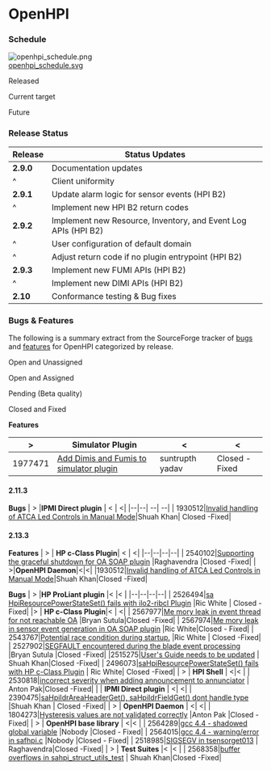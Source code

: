 
# OpenHPI

### Schedule

![openhpi_schedule.png](http://openhpi.org/Status?action=AttachFile&do=get&target=openhpi_schedule.png "openhpi_schedule.png")  
[openhpi_schedule.svg](http://openhpi.org/Status?action=AttachFile&do=view&target=openhpi_schedule.svg)

Released

Current target

Future

### Release Status


| Release | Status Updates |
|--|--|
| **2.9.0** |Documentation updates|
| ^ | Client uniformity |
| **2.9.1** | Update alarm logic for sensor events (HPI B2) |
| ^ | Implement new HPI B2 return codes |
|**2.9.2** | Implement new Resource, Inventory, and Event Log APIs (HPI B2)|  
| ^ | User configuration of default domain| 
| ^ |Adjust return code if no plugin entrypoint (HPI B2) |
| **2.9.3** | Implement new FUMI APIs (HPI B2) |
| ^| Implement new DIMI APIs (HPI B2)|
  **2.10**|Conformance testing & Bug fixes |
### Bugs & Features

The following is a summary extract from the SourceForge tracker of  [bugs](http://sourceforge.net/tracker/?group_id=71730&atid=532251)  and  [features](http://sourceforge.net/tracker/?group_id=71730&atid=532254)  for OpenHPI categorized by release.

Open and Unassigned

Open and Assigned

Pending (Beta quality)

Closed and Fixed

**Features**

| > |**Simulator Plugin**  | <| <|
|--|--|--|--|
| 1977471|[Add Dimis and Fumis to simulator plugin](http://sourceforge.net/tracker/func=detail&aid=1977471&group_id=71730&atid=532254) |suntrupth yadav |Closed - Fixed |

#### 2.11.3
**Bugs**
| > |**IPMI Direct plugin** | < | <|
|--|--| --| --|
| 1930512|[Invalid handling of ATCA Led Controls in Manual Mode](http://sourceforge.net/tracker/func=detail&aid=1930512&group_id=71730&atid=532251)|Shuah Khan| Closed -Fixed|

#### 2.13.3

**Features**
| > | **HP c-Class Plugin**| < | <|
|--|--|--|--|
| 2540102|[Supporting the graceful shutdown for OA SOAP plugin](http://sourceforge.net/tracker/func=detail&aid=2540102&group_id=71730&atid=532254) |Raghavendra |Closed -Fixed|
| >|**OpenHPI Daemon**|<|<|
|1930512|[Invalid handling of ATCA Led Controls in Manual Mode](http://sourceforge.net/tracker/func=detail&aid=1930512&group_id=71730&atid=532251)|Shuah Khan|Closed -Fixed|

**Bugs**
| > |**HP ProLiant plugin**  |< |< |
|--|--|--|--|
| 2526494|[sa HpiResourcePowerStateSet() fails with ilo2-ribcl Plugin](http://sourceforge.net/tracker/func=detail&aid=2526494&group_id=71730&atid=532251)  |Ric White | Closed -Fixed|
|>  | **HP c-Class Plugin**|< | <|
| 2567977|[Me mory leak in event thread for not reachable OA](http://sourceforge.net/tracker/func=detail&aid=2567977&group_id=71730&atid=532251) |Bryan Sutula|Closed -Fixed|
| 2567974|[Me mory leak in sensor event generation in OA SOAP plugin](http://sourceforge.net/tracker/func=detail&aid=2567974&group_id=71730&atid=532251) |Ric White|Closed - Fixed|
| 2543767|[Potential race condition during startup.](http://sourceforge.net/tracker/func=detail&aid=2543767&group_id=71730&atid=532251) |Ric White | Closed -Fixed|
| 2527902|[SEGFAULT encountered during the blade event processing](http://sourceforge.net/tracker/func=detail&aid=2527902&group_id=71730&atid=532251) |Bryan Sutula |Closed -Fixed|
|2515275|[User's Guide needs to be updated](http://sourceforge.net/tracker/func=detail&aid=2515275&group_id=71730&atid=532251) | Shuah Khan|Closed -Fixed|
| 2496073|[saHpiResourcePowerStateSet() fails with HP c-Class Plugin](http://sourceforge.net/tracker/func=detail&aid=2496073&group_id=71730&atid=532251) | Ric White| Closed -Fixed|
| > | **HPI Shell** | <|< |
| 2530818|[incorrect severity when adding announcement to annunciator](http://sourceforge.net/tracker/func=detail&aid=2530818&group_id=71730&atid=532251) | Anton Pak|Closed -Fixed|
|  | **IPMI Direct plugin** | <| <|
| 2390475|[saHpiIdrAreaHeaderGet(), saHpiIdrFieldGet() dont handle type](http://sourceforge.net/tracker/func=detail&aid=2390475&group_id=71730&atid=532251) |Shuah Khan | Closed -Fixed|
| > | **OpenHPI Daemon** | <| <|
| 1804273|[Hysteresis values are not validated correctly](http://sourceforge.net/tracker/func=detail&aid=1804273&group_id=71730&atid=532251) |Anton Pak |Closed -Fixed|
| > | **OpenHPI base library** | <|< |
| 2564289|[gcc 4.4 - shadowed global variable](http://sourceforge.net/tracker/func=detail&aid=2564289&group_id=71730&atid=532251) |Nobody |Closed - Fixed|
| 2564015|[gcc 4.4 - warning/error in safhpi.c](http://sourceforge.net/tracker/func=detail&aid=2564015&group_id=71730&atid=532251) |Nobody |Closed - Fixed|
| 2518985|[SIGSEGV in tsensorget013](http://sourceforge.net/tracker/func=detail&aid=2518985&group_id=71730&atid=532251)  | Raghavendra|Closed -Fixed|
| > | **Test Suites** |< |< |
| 2568358|[buffer overflows in sahpi_struct_utils_test](http://sourceforge.net/tracker/func=detail&aid=2568358&group_id=71730&atid=532251)  | Shuah Khan|Closed -Fixed|
